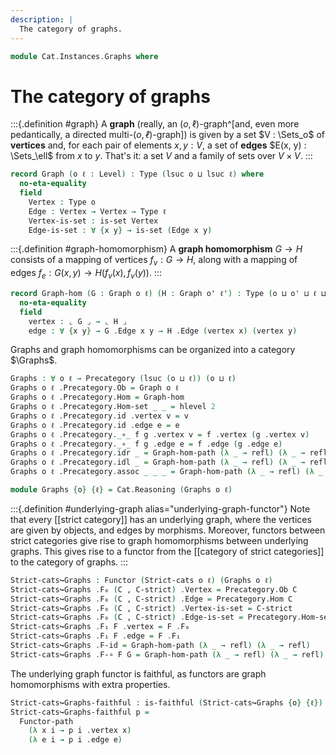 ```yaml
---
description: |
  The category of graphs.
---
```

<!--
```agda
open import 1Lab.Path.Cartesian
open import 1Lab.Reflection

open import Cat.Instances.StrictCat
open import Cat.Functor.Properties
open import Cat.Functor.Base
open import Cat.Prelude
open import Cat.Strict

import Cat.Reasoning
```
-->
```agda
module Cat.Instances.Graphs where
```

<!--
```agda
private variable
  o o' ℓ ℓ' : Level
```
-->

# The category of graphs

:::{.definition #graph}
A **graph** (really, an $(o, \ell)$-graph^[and, even more pedantically,
a directed multi-$(o, ℓ)$-graph]) is given by a set $V : \Sets_o$ of
**vertices** and, for each pair of elements $x, y : V$, a set of
**edges** $E(x, y) : \Sets_\ell$ from $x$ to $y$. That's it: a set $V$
and a family of sets over $V \times V$.
:::


```agda
record Graph (o ℓ : Level) : Type (lsuc o ⊔ lsuc ℓ) where
  no-eta-equality
  field
    Vertex : Type o
    Edge : Vertex → Vertex → Type ℓ
    Vertex-is-set : is-set Vertex
    Edge-is-set : ∀ {x y} → is-set (Edge x y)
```

<!--
```agda
open Graph
open hlevel-projection

instance
  Underlying-Graph : Underlying (Graph o ℓ)
  Underlying-Graph = record { ⌞_⌟ = Graph.Vertex }

  hlevel-proj-vertex : hlevel-projection (quote Graph.Vertex)
  hlevel-proj-vertex .has-level = quote Graph.Vertex-is-set
  hlevel-proj-vertex .get-level _ = pure (quoteTerm (suc (suc zero)))
  hlevel-proj-vertex .get-argument (_ ∷ _ ∷ c v∷ _) = pure c
  {-# CATCHALL #-}
  hlevel-proj-vertex .get-argument _ = typeError []

  hlevel-proj-edge : hlevel-projection (quote Graph.Edge)
  hlevel-proj-edge .has-level = quote Graph.Edge-is-set
  hlevel-proj-edge .get-level _ = pure (quoteTerm (suc (suc zero)))
  hlevel-proj-edge .get-argument (_ ∷ _ ∷ c v∷ _) = pure c
  {-# CATCHALL #-}
  hlevel-proj-edge .get-argument _ = typeError []
```
-->

:::{.definition #graph-homomorphism}
A **graph homomorphism** $G \to H$ consists of a mapping of vertices
$f_v : G \to H$, along with a mapping of edges $f_e : G(x, y) \to H(f_v(x), f_v(y))$.
:::


```agda
record Graph-hom (G : Graph o ℓ) (H : Graph o' ℓ') : Type (o ⊔ o' ⊔ ℓ ⊔ ℓ') where
  no-eta-equality
  field
    vertex : ⌞ G ⌟ → ⌞ H ⌟
    edge : ∀ {x y} → G .Edge x y → H .Edge (vertex x) (vertex y)
```

<!--
```agda
private variable
  G H K : Graph o ℓ

open Graph-hom

unquoteDecl H-Level-Graph-hom = declare-record-hlevel 2 H-Level-Graph-hom (quote Graph-hom)

Graph-hom-pathp
  : {G : I → Graph o ℓ} {H : I → Graph o' ℓ'}
  → {f : Graph-hom (G i0) (H i0)} {g : Graph-hom (G i1) (H i1)}
  → (p0 : ∀ (x : ∀ i → G i .Vertex)
          → PathP (λ i → H i .Vertex)
              (f .vertex (x i0)) (g .vertex (x i1)))
  → (p1 : ∀ {x y : ∀ i → G i .Vertex}
          → (e : ∀ i → G i .Edge (x i) (y i))
          → PathP (λ i → H i .Edge (p0 x i) (p0 y i))
              (f .edge (e i0)) (g .edge (e i1)))
  → PathP (λ i → Graph-hom (G i) (H i)) f g
Graph-hom-pathp {G = G} {H = H} {f = f} {g = g} p0 p1 = pathp where
  vertex* : I → Type _
  vertex* i = (G i) .Vertex

  edge* : (i : I) → vertex* i → vertex* i → Type _
  edge* i x y = (G i) .Edge x y

  pathp : PathP (λ i → Graph-hom (G i) (H i)) f g
  pathp i .vertex x = p0 (λ j → coe vertex* i j x) i
  pathp i .edge {x} {y} e =
    p1 {x = λ j → coe vertex* i j x} {y = λ j → coe vertex* i j y}
      (λ j → coe (λ j → edge* j (coe vertex* i j x) (coe vertex* i j y)) i j (e* j)) i
    where

      x* y* : (j : I) → vertex* i
      x* j = coei→i vertex* i x (~ j ∨ i)
      y* j = coei→i vertex* i y (~ j ∨ i)

      e* : (j : I) → edge* i (coe vertex* i i x) (coe vertex* i i y)
      e* j =
        comp (λ j → edge* i (x* j) (y* j)) ((~ i ∧ ~ j) ∨ (i ∧ j)) λ where
          k (k = i0) → e
          k (i = i0) (j = i0) → e
          k (i = i1) (j = i1) → e

Graph-hom-path
  : {f g : Graph-hom G H}
  → (p0 : ∀ x → f .vertex x ≡ g .vertex x)
  → (p1 : ∀ {x y} → (e : Graph.Edge G x y) → PathP (λ i → Graph.Edge H (p0 x i) (p0 y i)) (f .edge e) (g .edge e))
  → f ≡ g
Graph-hom-path {G = G} {H = H} p0 p1 =
  Graph-hom-pathp {G = λ _ → G} {H = λ _ → H}
    (λ x i → p0 (x i) i)
    (λ e i → p1 (e i) i)

instance
  Funlike-Graph-hom : Funlike (Graph-hom G H) ⌞ G ⌟ λ _ → ⌞ H ⌟
  Funlike-Graph-hom .Funlike._#_ = vertex
```
-->

Graphs and graph homomorphisms can be organized into a category $\Graphs$.

```agda
Graphs : ∀ o ℓ → Precategory (lsuc (o ⊔ ℓ)) (o ⊔ ℓ)
Graphs o ℓ .Precategory.Ob = Graph o ℓ
Graphs o ℓ .Precategory.Hom = Graph-hom
Graphs o ℓ .Precategory.Hom-set _ _ = hlevel 2
Graphs o ℓ .Precategory.id .vertex v = v
Graphs o ℓ .Precategory.id .edge e = e
Graphs o ℓ .Precategory._∘_ f g .vertex v = f .vertex (g .vertex v)
Graphs o ℓ .Precategory._∘_ f g .edge e = f .edge (g .edge e)
Graphs o ℓ .Precategory.idr _ = Graph-hom-path (λ _ → refl) (λ _ → refl)
Graphs o ℓ .Precategory.idl _ = Graph-hom-path (λ _ → refl) (λ _ → refl)
Graphs o ℓ .Precategory.assoc _ _ _ = Graph-hom-path (λ _ → refl) (λ _ → refl)

module Graphs {o} {ℓ} = Cat.Reasoning (Graphs o ℓ)
```

<!--
```agda
open Functor
```
-->

:::{.definition #underlying-graph alias="underlying-graph-functor"}
Note that every [[strict category]] has an underlying graph, where
the vertices are given by objects, and edges by morphisms. Moreover,
functors between strict categories give rise to graph homomorphisms
between underlying graphs. This gives rise to a functor from the
[[category of strict categories]] to the category of graphs.
:::

```agda
Strict-cats↪Graphs : Functor (Strict-cats o ℓ) (Graphs o ℓ)
Strict-cats↪Graphs .F₀ (C , C-strict) .Vertex = Precategory.Ob C
Strict-cats↪Graphs .F₀ (C , C-strict) .Edge = Precategory.Hom C
Strict-cats↪Graphs .F₀ (C , C-strict) .Vertex-is-set = C-strict
Strict-cats↪Graphs .F₀ (C , C-strict) .Edge-is-set = Precategory.Hom-set C _ _
Strict-cats↪Graphs .F₁ F .vertex = F .F₀
Strict-cats↪Graphs .F₁ F .edge = F .F₁
Strict-cats↪Graphs .F-id = Graph-hom-path (λ _ → refl) (λ _ → refl)
Strict-cats↪Graphs .F-∘ F G = Graph-hom-path (λ _ → refl) (λ _ → refl)
```

The underlying graph functor is faithful, as functors are graph homomorphisms
with extra properties.

```agda
Strict-cats↪Graphs-faithful : is-faithful (Strict-cats↪Graphs {o} {ℓ})
Strict-cats↪Graphs-faithful p =
  Functor-path
    (λ x i → p i .vertex x)
    (λ e i → p i .edge e)
```

